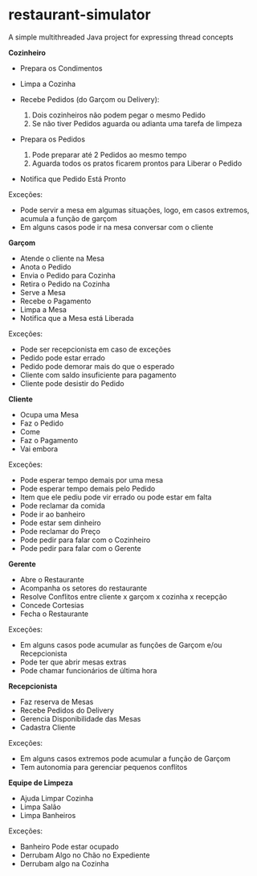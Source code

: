 # restaurant-simulator
A simple multithreaded Java project for expressing thread concepts

**Cozinheiro**

 - Prepara os Condimentos
 - Limpa a Cozinha

 - Recebe Pedidos (do Garçom ou Delivery):
   1. Dois cozinheiros não podem pegar o mesmo Pedido
   2. Se não tiver Pedidos aguarda ou adianta uma tarefa de limpeza
 - Prepara os Pedidos
   1. Pode preparar até 2 Pedidos ao mesmo tempo
   2. Aguarda todos os pratos ficarem prontos para Liberar o Pedido
 - Notifica que Pedido Está Pronto
 
 Exceções:
 
 - Pode servir a mesa em algumas situações, logo, em casos extremos, acumula a função de garçom
 - Em alguns casos pode ir na mesa conversar com o cliente
 
**Garçom**

 - Atende o cliente na Mesa
 - Anota o Pedido
 - Envia o Pedido para Cozinha
 - Retira o Pedido na Cozinha
 - Serve a Mesa
 - Recebe o Pagamento
 - Limpa a Mesa
 - Notifica que a Mesa está Liberada
 
 Exceções:

 - Pode ser recepcionista em caso de exceções
 - Pedido pode estar errado
 - Pedido pode demorar mais do que o esperado
 - Cliente com saldo insuficiente para pagamento
 - Cliente pode desistir do Pedido

**Cliente**

 - Ocupa uma Mesa
 - Faz o Pedido
 - Come
 - Faz o Pagamento
 - Vai embora
 
 Exceções:
 
 - Pode esperar tempo demais por uma mesa
 - Pode esperar tempo demais pelo Pedido
 - Item que ele pediu pode vir errado ou pode estar em falta
 - Pode reclamar da comida
 - Pode ir ao banheiro
 - Pode estar sem dinheiro
 - Pode reclamar do Preço
 - Pode pedir para falar com o Cozinheiro
 - Pode pedir para falar com o Gerente
 
**Gerente**

- Abre o Restaurante
- Acompanha os setores do restaurante
- Resolve Conflitos entre cliente x garçom x cozinha x recepção
- Concede Cortesias
- Fecha o Restaurante

Exceções:

- Em alguns casos pode acumular as funções de Garçom e/ou Recepcionista
- Pode ter que abrir mesas extras
- Pode chamar funcionários de última hora

**Recepcionista**

- Faz reserva de Mesas
- Recebe Pedidos do Delivery
- Gerencia Disponibilidade das Mesas
- Cadastra Cliente

Exceções:

- Em alguns casos extremos pode acumular a função de Garçom
- Tem autonomia para gerenciar pequenos conflitos

**Equipe de Limpeza**

- Ajuda Limpar Cozinha
- Limpa Salão
- Limpa Banheiros

Exceções:

- Banheiro Pode estar ocupado
- Derrubam Algo no Chão no Expediente
- Derrubam algo na Cozinha
